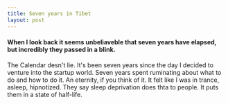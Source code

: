 ```yaml
---
title: Seven years in Tibet
layout: post
---
```

#### When I look back it seems unbeliaveble that seven years have elapsed, but incredibly they passed in a blink.

The Calendar desn't lie. It's been seven years since the day I decided to venture into the startup world. Seven years spent ruminating about what to do and how to do it. An eternity, if you think of it. It felt like I was in trance, asleep, hipnotized. They say sleep deprivation does thta to people. It puts them in a state of half-life.
